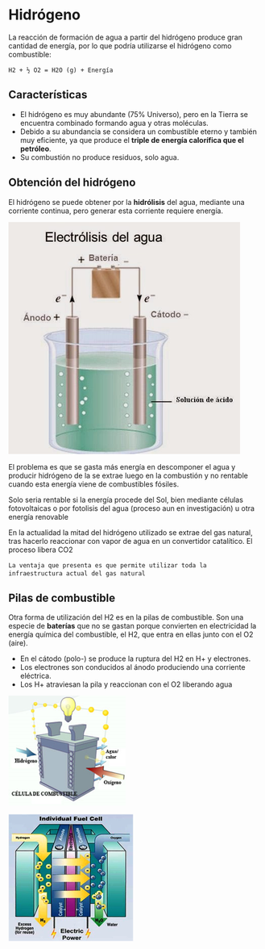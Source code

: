 # Hidrógeno

La reacción de formación de agua a partir del hidrógeno produce gran cantidad de energía, por lo que podría utilizarse el hidrógeno como combustible:

```
H2 + ½ O2 = H2O (g) + Energía
```

## Características

- El hidrógeno es muy abundante (75% Universo), pero en la Tierra se encuentra combinado formando agua y otras moléculas.
- Debido a su abundancia se considera un combustible eterno y también muy eficiente, ya que produce el **triple de energía calorífica que el petróleo**.
- Su combustión no produce residuos, solo agua.

## Obtención del hidrógeno

El hidrógeno se puede obtener por la **hidrólisis** del agua, mediante una corriente continua, pero generar esta corriente requiere energía.

![imagen](img/2022-10-06-17-07-57.png)

El problema es que se gasta más energía en descomponer el agua y producir hidrógeno de la se extrae luego en la combustión y no rentable cuando esta energía viene de combustibles fósiles.

Solo seria rentable si la energía procede del Sol, bien mediante células fotovoltaicas o por fotolisis del agua (proceso aun en investigación) u otra energía renovable


En la actualidad la mitad del hidrógeno utilizado se extrae del gas natural, tras hacerlo reaccionar con vapor de agua en un convertidor catalítico. El proceso libera CO2

```
La ventaja que presenta es que permite utilizar toda la infraestructura actual del gas natural
```

## Pilas de combustible

Otra forma de utilización del H2 es en la pilas de combustible. Son una especie de **baterías** que no se gastan porque convierten en electricidad la energía química del combustible, el H2,  que entra en ellas junto con el O2 (aire).

- En el cátodo (polo-) se produce la ruptura del H2 en H+ y electrones.
- Los electrones son conducidos al ánodo produciendo una corriente eléctrica.
- Los H+ atraviesan la pila y reaccionan con el O2 liberando agua

![imagen](img/2022-10-06-17-03-36.png)

![imagen](img/2022-10-06-17-03-43.png)
